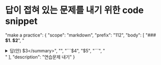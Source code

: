 # 답이 접혀 있는 문제를 내기 위한 code snippet

"make a practice": 
	{
	 	"scope": "markdown",
	 	"prefix": "112",
	 	"body": [
	 		"### **$1. $2**",
			"<details><summary>답(안) $3</summary>",
			"",
			"```$4",
			"$5",
			"```",
			"</details>"
	 	],
	 	"description": "연습문제 내기"
	}